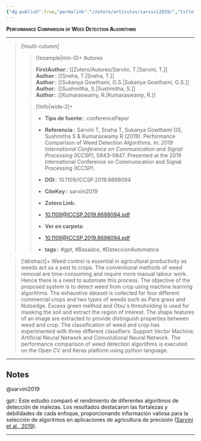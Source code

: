 ```yaml
---
{"dg-publish":true,"permalink":"/zotero/articulos/sarvini2019/","title":"Performance Comparison of Weed Detection Algorithms","tags":["#zotero"]}
---
```



<span style="font-variant:small-caps; font-weight: bold;">Performance Comparison of Weed Detection Algorithms</span>

---


> [!multi-column]
>
>> [!example|min-0]+ Autores
>> 
>> **FirstAuthor**:: [[Zotero/Autores/Sarvini, T.\|Sarvini, T.]]  
>> **Author**:: [[Sneha, T.\|Sneha, T.]]  
>> **Author**:: [[Sukanya Gowthami, G.S.\|Sukanya Gowthami, G.S.]]  
>> **Author**:: [[Sushmitha, S.\|Sushmitha, S.]]  
>> **Author**:: [[Kumaraswamy, R.\|Kumaraswamy, R.]]  
 >
>
>> [!info|wide-2]+
>>
>> - **Tipo de fuente**:: conferencePaper
>> - **Referencia**:: Sarvini T, Sneha T, Sukanya Gowthami GS, Sushmitha S & Kumaraswamy R (2019). Performance Comparison of Weed Detection Algorithms. In: _2019 International Conference on Communication and Signal Processing (ICCSP)_, 0843–0847. Presented at the 2019 International Conference on Communication and Signal Processing (ICCSP).
>> - **DOI**:: 10.1109/ICCSP.2019.8698094
>> - **CiteKey**:: sarvini2019
>> - **Zotero Link:** 
>> - [10.1109@ICCSP.2019.8698094.pdf](zotero://select/library/items/AA2VEZ69)
>>
>> - **Ver en carpeta**: 
>> - [10.1109@ICCSP.2019.8698094.pdf](file://J:\OneDrive\Articulos\10.1109@ICCSP.2019.8698094.pdf)
>> - **tags**:: #gpt, #Basados, #DeteccionAutomatica



> [!abstract]+ 
>Weed control is essential in agricultural productivity as weeds act as a pest to crops. The conventional methods of weed removal are time-consuming and require more manual labour work. Hence there is a need to automate this process. The objective of the proposed system is to detect weed from crop using machine learning algorithms. The exhaustive dataset is collected for four different commercial crops and two types of weeds such as Para grass and Nutsedge. Excess green method and Otsu's thresholding is used for masking the soil and extract the region of interest. The shape features of an image are extracted to provide distinguish properties between weed and crop. The classification of weed and crop has experimented with three different classifiers: Support Vector Machine, Artificial Neural Network and Convolutional Neural Network. The performance comparison of weed detection algorithms is executed on the Open CV and Keras platform using python language.


--- 

## Notes

@sarvini2019

gpt:: Este estudio comparó el rendimiento de diferentes algoritmos de detección de malezas. Los resultados destacaron las fortalezas y debilidades de cada enfoque, proporcionando información valiosa para la selección de algoritmos en aplicaciones de agricultura de precisión ([Sarvini et al., 2019](zotero://select/library/items/BLA7IWYZ)).






---








